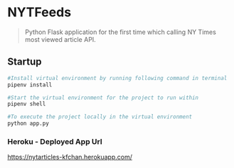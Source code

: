 # NYTFeeds
> Python Flask application for the first time which calling NY Times most viewed article API.

## Startup
```bash
#Install virtual environment by running following command in terminal
pipenv install

#Start the virtual environment for the project to run within
pipenv shell

#To execute the project locally in the virtual environment
python app.py
```
### Heroku - Deployed App Url

https://nytarticles-kfchan.herokuapp.com/

